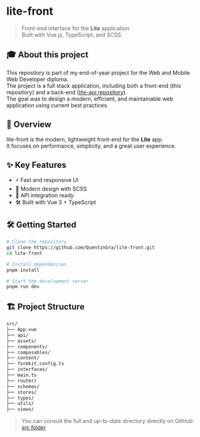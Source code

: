 # lite-front

> Front-end interface for the **Lite** application  
> Built with Vue.js, TypeScript, and SCSS.

## 🎓 About this project

This repository is part of my end-of-year project for the Web and Mobile Web Developer diploma.  
The project is a full stack application, including both a front-end (this repository) and a back-end ([lite-api repository](https://github.com/QuentinGra/lite-api)).  
The goal was to design a modern, efficient, and maintainable web application using current best practices.

## 🚀 Overview

lite-front is the modern, lightweight front-end for the **Lite** app.  
It focuses on performance, simplicity, and a great user experience.

## ✨ Key Features

- ⚡️ Fast and responsive UI
- 🎨 Modern design with SCSS
- 🔌 API integration ready
- 🛠️ Built with Vue 3 + TypeScript

## 🛠️ Getting Started

```bash
# Clone the repository
git clone https://github.com/QuentinGra/lite-front.git
cd lite-front

# Install dependencies
pnpm install

# Start the development server
pnpm run dev
```

## 🏗️ Project Structure

```txt
src/
├── App.vue
├── api/
├── assets/
├── components/
├── composables/
├── content/
├── formkit.config.ts
├── interfaces/
├── main.ts
├── router/
├── schemas/
├── stores/
├── types/
├── utils/
├── views/
```
> You can consult the full and up-to-date directory directly on GitHub: [src folder](https://github.com/QuentinGra/lite-front/tree/main/src)
